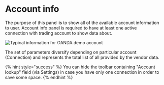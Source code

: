 # Account info

The purpose of this panel is to show all of the available account information to user. Account info panel is required to have at least one active connection with trading account to show data about.

![Typical information for OANDA demo account](../.gitbook/assets/account_info.png)

The set of parameters diversify depending on particular account \(Connection\) and represents the total list of all provided by the vendor data.

{% hint style="success" %}
You can hide the toolbar containing "Account lookup" field \(via Settings\) in case you have only one connection in order to save some space.
{% endhint %}

